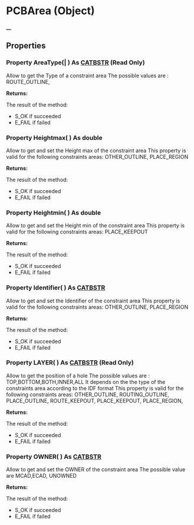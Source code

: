 # PCBArea (Object)

**__**

## Properties

### Property **AreaType**(| ) As [CATBSTR](../System/typedef_CATBSTR_8129.md) (Read Only)

   Allow to get the Type of a constraint area The possible values are : ROUTE_OUTLINE,

**Returns:**

The result of the method:
  * S_OK if succeeded
  * E_FAIL if failed

### Property **Heightmax**( ) As double

   Allow to get and set the Height max of the constraint area This property is valid for the following constraints areas: OTHER_OUTLINE, PLACE_REGION

**Returns:**

The result of the method:
  * S_OK if succeeded
  * E_FAIL if failed

### Property **Heightmin**( ) As double

   Allow to get and set the Height min of the constraint area This property is valid for the following constraints areas: PLACE_KEEPOUT

**Returns:**

The result of the method:
  * S_OK if succeeded
  * E_FAIL if failed

### Property **Identifier**( ) As [CATBSTR](../System/typedef_CATBSTR_8129.md)

   Allow to get and set the Identifier of the constraint area This property is valid for the following constraints areas: OTHER_OUTLINE, PLACE_REGION

**Returns:**

The result of the method:
  * S_OK if succeeded
  * E_FAIL if failed

### Property **LAYER**( ) As [CATBSTR](../System/typedef_CATBSTR_8129.md) (Read Only)

   Allow to get the position of a hole The possible values are : TOP,BOTTOM,BOTH,INNER,ALL It depends on the the type of the constraints area according to the IDF format This property is valid for the following constraints areas: OTHER_OUTLINE, ROUTING_OUTLINE, PLACE_OUTLINE, ROUTE_KEEPOUT, PLACE_KEEPOUT, PLACE_REGION,

**Returns:**

The result of the method:
  * S_OK if succeeded
  * E_FAIL if failed

### Property **OWNER**( ) As [CATBSTR](../System/typedef_CATBSTR_8129.md)

   Allow to get and set the OWNER of the constraint area The possible value are MCAD,ECAD, UNOWNED

**Returns:**

The result of the method:
  * S_OK if succeeded
  * E_FAIL if failed